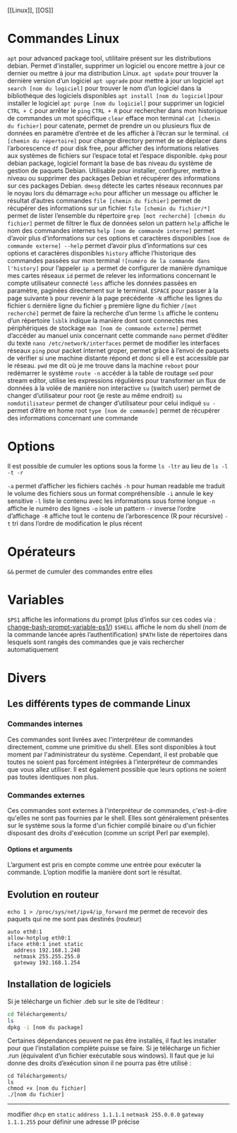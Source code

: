 [[Linux]], [[OS]]
# Commandes Linux
`apt` pour advanced package tool, utilitaire présent sur les distributions debian. Permet d'installer, supprimer un logiciel ou encore mettre à jour ce dernier ou mettre à jour ma distribution Linux.
	`apt update` pour trouver la dernière version d’un logiciel
	`apt upgrade` pour mettre à jour un logiciel
	`apt search [nom du logiciel]` pour trouver le nom d’un logiciel dans la bibliothèque des logiciels disponibles
	`apt install [nom du logiciel]`pour installer le logiciel
	`apt purge [nom du logiciel]` pour supprimer un logiciel
`CTRL + C` pour arrêter le `ping`
`CTRL + R` pour rechercher dans mon historique de commandes un mot spécifique
`clear` efface mon terminal
`cat [chemin du fichier]` pour catenate, permet de prendre un ou plusieurs flux de données en paramètre d’entrée et de les afficher à l’écran sur le terminal.
`cd [chemin du répertoire]` pour change directory permet de se déplacer dans l’arborescence
`df` pour disk free, pour afficher des informations relatives aux systèmes de fichiers sur l’espace total et l’espace disponible.
`dpkg` pour debian package, logiciel formant la base de bas niveau du système de gestion de paquets Debian. Utilisable pour installer, configurer, mettre à niveau ou supprimer des packages Debian et récupérer des informations sur ces packages Debian.
`dmesg` détecte les cartes réseaux reconnues par le noyau lors du démarrage
`echo` pour afficher un message ou afficher le résultat d’autres commandes
`file [chemin du fichier]` permet de récupérer des informations sur un fichier
`file [chemin du fichier/*]` permet de lister l’ensemble du répertoire
`grep [mot recherché] [chemin du fichier]` permet de filtrer le flux de données selon un pattern
`help` affiche le nom des commandes internes
`help [nom de commande interne]` permet d’avoir plus d’informations sur ces options et caractères disponibles
`[nom de commande externe] --help` permet d’avoir plus d’informations sur ces options et caractères disponibles
`history` affiche l’historique des commandes passées sur mon terminal
	`![numéro de la commande dans l'history]` pour l’appeler
`ip a` permet de configurer de manière dynamique mes cartes réseaux
`id` permet de relever les informations concernant le compte utilisateur connecté
`less` affiche les données passées en paramètre, paginées directement sur le terminal.
	`ESPACE` pour passer à la page suivante
	`b` pour revenir à la page précédente
	`-N` affiche les lignes du fichier
	`G` dernière ligne du fichier
	`g` première ligne du fichier
	`/[mot recherché]` permet de faire la recherche d’un terme
`ls` affiche le contenu d’un répertoire
`lsblk` indique la manière dont sont connectés mes périphériques de stockage
`man [nom de commande externe]` permet d’accéder au manuel unix concernant cette commande
`nano` permet d’éditer du texte
	`nano /etc/network/interfaces` permet de modifier les interfaces réseaux
`ping` pour packet internet groper, permet grâce à l’envoi de paquets de vérifier si une machine distante répond et donc si ell e est accessible par le réseau.
`pwd` me dit où je me trouve dans la machine
`reboot` pour redémarrer le système
`route -n` accéder à la table de routage
`sed` pour stream editor, utilise les expressions régulières pour transformer un flux de données à la volée de manière non interactive
`su` (switch user) permet de changer d’utilisateur pour root (je reste au même endroit)
`su nomdutilisateur` permet de changer d’utilisateur pour celui indiqué
`su -` permet d’être en home root
`type [nom de commande]` permet de récupérer des informations concernant une commande

# Options
Il est possible de cumuler les options sous la forme `ls -ltr` au lieu de `ls -l -t -r`

`-a` permet d’afficher les fichiers cachés
`-h` pour human readable me traduit le volume des fichiers sous un format compréhensible
`-i` annule le key sensitive
`-l` liste le contenu avec les informations sous forme longue
`-n` affiche le numéro des lignes
`-o` isole un pattern
`-r` inverse l’ordre d’affichage
`-R` affiche tout le contenu de l’arborescence (R pour récursive)
`-t` tri dans l’ordre de modification le plus récent

# Opérateurs
`&&` permet de cumuler des commandes entre elles

# Variables
`$PS1` affiche les informations du prompt (plus d’infos sur ces codes via : [change-bash-prompt-variable-ps1/](https://linoxide.com/change-bash-prompt-variable-ps1/))
`$SHELL` affiche le nom du shell (nom de la commande lancée après l’authentification)
`$PATH` liste de répertoires dans lesquels sont rangés des commandes que je vais rechercher automatiquement

# Divers
## Les différents types de commande Linux
### Commandes internes
Ces commandes sont livrées avec l'interpréteur de commandes directement, comme une primitive du shell. Elles sont disponibles à tout moment par l'administrateur du système. Cependant, il est probable que toutes ne soient pas forcément intégrées à l’interpréteur de commandes que vous allez utiliser. Il est également possible que leurs options ne soient pas toutes identiques non plus.

### Commandes externes
Ces commandes sont externes à l'interpréteur de commandes, c'est-à-dire qu'elles ne sont pas fournies par le shell. Elles sont généralement présentes sur le système sous la forme d'un fichier compilé binaire ou d'un fichier disposant des droits d'exécution (comme un script Perl par exemple).

#### Options et arguments
L’argument est pris en compte comme une entrée pour exécuter la commande.
L’option modifie la manière dont sort le résultat.

## Evolution en routeur
`echo 1 > /proc/sys/net/ipv4/ip_forward` me permet de recevoir des paquets qui ne me sont pas destinés (routeur)
```shell
auto eth0:1
allow-hotplug eth0:1
iface eth0:1 inet static
  address 192.168.1.248
  netmask 255.255.255.0
  gateway 192.168.1.254
```

## Installation de logiciels
Si je télécharge un fichier .deb sur le site de l’éditeur :

```bash
cd Téléchargements/
ls
dpkg -i [nom du package]
```

Certaines dépendances peuvent ne pas être installés, il faut les installer pour que l’installation complète puisse se faire.
Si je télécharge un fichier .run (équivalent d’un fichier exécutable sous windows). Il faut que je lui donne des droits d’exécution sinon il ne pourra pas être utilisé :

```shell
cd Téléchargements/
ls
chmod +x [nom du fichier]
./[nom du fichier]
```

--- 

modifier `dhcp` en `static`
`address 1.1.1.1`
`netmask 255.0.0.0`
`gateway 1.1.1.255`
pour définir une adresse IP précise
